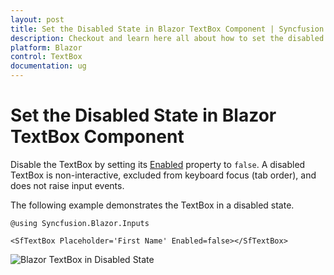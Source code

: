 ```yaml
---
layout: post
title: Set the Disabled State in Blazor TextBox Component | Syncfusion
description: Checkout and learn here all about how to set the disabled state in Syncfusion Blazor TextBox component and more.
platform: Blazor
control: TextBox
documentation: ug
---
```


# Set the Disabled State in Blazor TextBox Component

Disable the TextBox by setting its [Enabled](https://help.syncfusion.com/cr/blazor/Syncfusion.Blazor.Inputs.SfTextBox.html#Syncfusion_Blazor_Inputs_SfTextBox_Enabled) property to `false`. A disabled TextBox is non-interactive, excluded from keyboard focus (tab order), and does not raise input events.

The following example demonstrates the TextBox in a disabled state.

```cshtml
@using Syncfusion.Blazor.Inputs

<SfTextBox Placeholder='First Name' Enabled=false></SfTextBox>
```

![Blazor TextBox in Disabled State](../images/blazor-textbox-disable-state.png)
